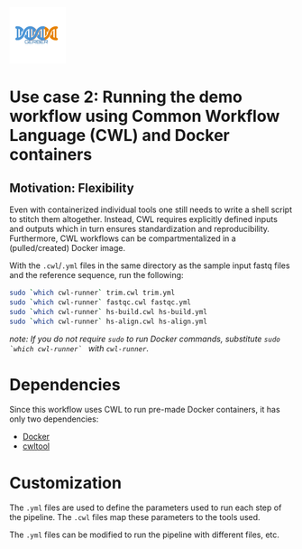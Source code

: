 <a href="../README.md"><img src="../generate_flowchart/flowChartImages/GerberLogo.png" alt="logo" width="100"></a>

# Use case 2: Running the demo workflow using Common Workflow Language (CWL) and Docker containers

## Motivation: Flexibility
Even with containerized individual tools one still needs to write a shell script to stitch them altogether. Instead, CWL requires explicitly defined inputs and outputs which in turn ensures standardization and reproducibility. Furthermore, CWL workflows can be compartmentalized in a (pulled/created) Docker image.

With the `.cwl`/`.yml` files in the same directory as the sample input fastq files and the reference sequence, run the following:

```sh
sudo `which cwl-runner` trim.cwl trim.yml
sudo `which cwl-runner` fastqc.cwl fastqc.yml
sudo `which cwl-runner` hs-build.cwl hs-build.yml
sudo `which cwl-runner` hs-align.cwl hs-align.yml
```

*note: If you do not require `sudo` to run Docker commands, substitute ``sudo `which cwl-runner` `` with `cwl-runner`.*

# Dependencies

Since this workflow uses CWL to run pre-made Docker containers, it has only two dependencies:

- [Docker](https://docs.docker.com/install/)
- [cwltool](https://github.com/common-workflow-language/cwltool#install)

# Customization

The `.yml` files are used to define the parameters used to run each step of the pipeline. The `.cwl` files map these parameters to the tools used.

The `.yml` files can be modified to run the pipeline with different files, etc.

